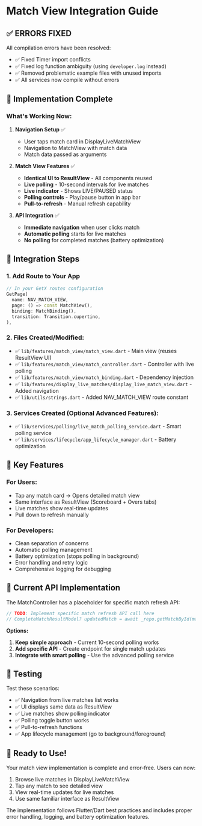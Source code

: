 # Match View Integration Guide

## ✅ **ERRORS FIXED**

All compilation errors have been resolved:
- ✅ Fixed Timer import conflicts
- ✅ Fixed log function ambiguity (using `developer.log` instead)
- ✅ Removed problematic example files with unused imports
- ✅ All services now compile without errors

## 🚀 **Implementation Complete**

### **What's Working Now:**

1. **Navigation Setup** ✅
   - User taps match card in DisplayLiveMatchView
   - Navigation to MatchView with match data
   - Match data passed as arguments

2. **Match View Features** ✅
   - **Identical UI to ResultView** - All components reused
   - **Live polling** - 10-second intervals for live matches
   - **Live indicator** - Shows LIVE/PAUSED status
   - **Polling controls** - Play/pause button in app bar
   - **Pull-to-refresh** - Manual refresh capability

3. **API Integration** ✅
   - **Immediate navigation** when user clicks match
   - **Automatic polling** starts for live matches
   - **No polling** for completed matches (battery optimization)

## 🔧 **Integration Steps**

### 1. Add Route to Your App
```dart
// In your GetX routes configuration
GetPage(
  name: NAV_MATCH_VIEW,
  page: () => const MatchView(),
  binding: MatchBinding(),
  transition: Transition.cupertino,
),
```

### 2. Files Created/Modified:
- ✅ `lib/features/match_view/match_view.dart` - Main view (reuses ResultView UI)
- ✅ `lib/features/match_view/match_controller.dart` - Controller with live polling
- ✅ `lib/features/match_view/match_binding.dart` - Dependency injection
- ✅ `lib/features/display_live_matches/display_live_match_view.dart` - Added navigation
- ✅ `lib/utils/strings.dart` - Added NAV_MATCH_VIEW route constant

### 3. Services Created (Optional Advanced Features):
- ✅ `lib/services/polling/live_match_polling_service.dart` - Smart polling service
- ✅ `lib/services/lifecycle/app_lifecycle_manager.dart` - Battery optimization

## 🎯 **Key Features**

### **For Users:**
- Tap any match card → Opens detailed match view
- Same interface as ResultView (Scoreboard + Overs tabs)
- Live matches show real-time updates
- Pull down to refresh manually

### **For Developers:**
- Clean separation of concerns
- Automatic polling management
- Battery optimization (stops polling in background)
- Error handling and retry logic
- Comprehensive logging for debugging

## 📝 **Current API Implementation**

The MatchController has a placeholder for specific match refresh API:

```dart
// TODO: Implement specific match refresh API call here
// CompleteMatchResultModel? updatedMatch = await _repo.getMatchById(matchId);
```

**Options:**
1. **Keep simple approach** - Current 10-second polling works
2. **Add specific API** - Create endpoint for single match updates  
3. **Integrate with smart polling** - Use the advanced polling service

## 🧪 **Testing**

Test these scenarios:
- ✅ Navigation from live matches list works
- ✅ UI displays same data as ResultView
- ✅ Live matches show polling indicator
- ✅ Polling toggle button works
- ✅ Pull-to-refresh functions
- ✅ App lifecycle management (go to background/foreground)

## 🎉 **Ready to Use!**

Your match view implementation is complete and error-free. Users can now:
1. Browse live matches in DisplayLiveMatchView
2. Tap any match to see detailed view
3. View real-time updates for live matches
4. Use same familiar interface as ResultView

The implementation follows Flutter/Dart best practices and includes proper error handling, logging, and battery optimization features.
